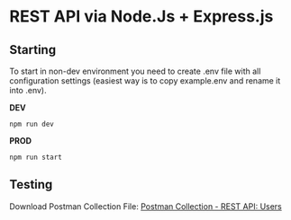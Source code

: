 # REST API via Node.Js + Express.js

## Starting
To start in non-dev environment you need to create .env file with all configuration settings (easiest way is to copy example.env and rename it into .env).

**DEV**
```
npm run dev
```
**PROD**
```
npm run start
```

## Testing
Download Postman Collection File: 
[Postman Collection - REST API: Users](https://github.com/user-attachments/files/15603599/REST.API-.Users.postman_collection.json)
